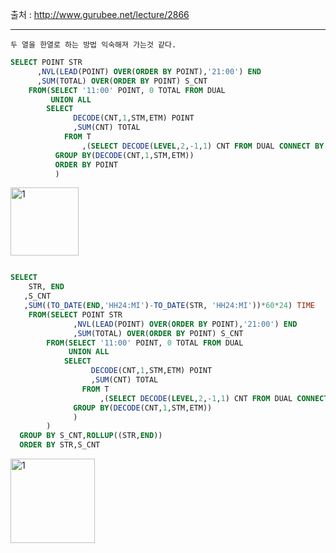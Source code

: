 출처 : http://www.gurubee.net/lecture/2866

----

```
두 열을 한열로 하는 방법 익숙해져 가는것 같다.
```

```SQL
SELECT POINT STR
      ,NVL(LEAD(POINT) OVER(ORDER BY POINT),'21:00') END 
      ,SUM(TOTAL) OVER(ORDER BY POINT) S_CNT
    FROM(SELECT '11:00' POINT, 0 TOTAL FROM DUAL   
         UNION ALL
        SELECT 
              DECODE(CNT,1,STM,ETM) POINT
              ,SUM(CNT) TOTAL
            FROM T
                ,(SELECT DECODE(LEVEL,2,-1,1) CNT FROM DUAL CONNECT BY LEVEL <=2)
          GROUP BY(DECODE(CNT,1,STM,ETM))
          ORDER BY POINT
          )
```
<img width="109" alt="1" src="https://user-images.githubusercontent.com/34879309/86524086-ff999c00-beb0-11ea-94f1-5114f2b5816a.PNG">


```SQL

SELECT
    STR, END
   ,S_CNT
   ,SUM((TO_DATE(END,'HH24:MI')-TO_DATE(STR, 'HH24:MI'))*60*24) TIME
    FROM(SELECT POINT STR
              ,NVL(LEAD(POINT) OVER(ORDER BY POINT),'21:00') END 
              ,SUM(TOTAL) OVER(ORDER BY POINT) S_CNT
        FROM(SELECT '11:00' POINT, 0 TOTAL FROM DUAL   
             UNION ALL
            SELECT 
                  DECODE(CNT,1,STM,ETM) POINT
                  ,SUM(CNT) TOTAL
                FROM T
                    ,(SELECT DECODE(LEVEL,2,-1,1) CNT FROM DUAL CONNECT BY LEVEL <=2)
              GROUP BY(DECODE(CNT,1,STM,ETM))     
              )
        )
  GROUP BY S_CNT,ROLLUP((STR,END))
  ORDER BY STR,S_CNT
```
<img width="135" alt="1" src="https://user-images.githubusercontent.com/34879309/86524228-e0037300-beb2-11ea-8841-ccc7ea0965a4.PNG">
